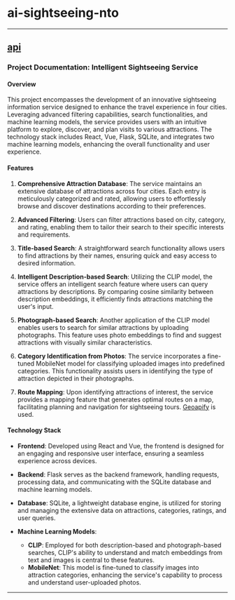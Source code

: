 # ai-sightseeing-nto
-----
[api]()
-----

### Project Documentation: Intelligent Sightseeing Service

#### Overview
This project encompasses the development of an innovative sightseeing information service designed to enhance the travel experience in four cities. Leveraging advanced filtering capabilities, search functionalities, and machine learning models, the service provides users with an intuitive platform to explore, discover, and plan visits to various attractions. The technology stack includes React, Vue, Flask, SQLite, and integrates two machine learning models, enhancing the overall functionality and user experience.

#### Features

1. **Comprehensive Attraction Database**: The service maintains an extensive database of attractions across four cities. Each entry is meticulously categorized and rated, allowing users to effortlessly browse and discover destinations according to their preferences.

2. **Advanced Filtering**: Users can filter attractions based on city, category, and rating, enabling them to tailor their search to their specific interests and requirements.

3. **Title-based Search**: A straightforward search functionality allows users to find attractions by their names, ensuring quick and easy access to desired information.

4. **Intelligent Description-based Search**: Utilizing the CLIP model, the service offers an intelligent search feature where users can query attractions by descriptions. By comparing cosine similarity between description embeddings, it efficiently finds attractions matching the user's input.

5. **Photograph-based Search**: Another application of the CLIP model enables users to search for similar attractions by uploading photographs. This feature uses photo embeddings to find and suggest attractions with visually similar characteristics.

6. **Category Identification from Photos**: The service incorporates a fine-tuned MobileNet model for classifying uploaded images into predefined categories. This functionality assists users in identifying the type of attraction depicted in their photographs.

7. **Route Mapping**: Upon identifying attractions of interest, the service provides a mapping feature that generates optimal routes on a map, facilitating planning and navigation for sightseeing tours. [Geoapify](https://www.geoapify.com/get-started-with-maps-api) is used.

#### Technology Stack

- **Frontend**: Developed using React and Vue, the frontend is designed for an engaging and responsive user interface, ensuring a seamless experience across devices.
  
- **Backend**: Flask serves as the backend framework, handling requests, processing data, and communicating with the SQLite database and machine learning models.
  
- **Database**: SQLite, a lightweight database engine, is utilized for storing and managing the extensive data on attractions, categories, ratings, and user queries.

- **Machine Learning Models**:
  - **CLIP**: Employed for both description-based and photograph-based searches, CLIP's ability to understand and match embeddings from text and images is central to these features.
  - **MobileNet**: This model is fine-tuned to classify images into attraction categories, enhancing the service's capability to process and understand user-uploaded photos.
---
